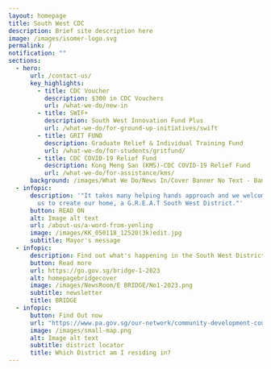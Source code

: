 ```yaml
---
layout: homepage
title: South West CDC
description: Brief site description here
image: /images/isomer-logo.svg
permalink: /
notification: ""
sections:
  - hero:
      url: /contact-us/
      key_highlights:
        - title: CDC Voucher
          description: $300 in CDC Vouchers
          url: /what-we-do/new-in
        - title: SWIF+
          description: South West Innovation Fund Plus
          url: /what-we-do/for-ground-up-initiatives/swift
        - title: GRIT FUND
          description: Graduate Relief & Individual Training Fund
          url: /what-we-do/for-students/gritfund/
        - title: CDC COVID-19 Relief Fund
          description: Kong Meng San (KMS)-CDC COVID-19 Relief Fund
          url: /what-we-do/for-assistance/kms/
      background: /images/What We Do/News In/Cover Banner No Text - Banner.png
  - infopic:
      description: '"It takes many helping hands approach and we welcome you to join
        us to create our home, a G.R.E.A.T South West District."'
      button: READ ON
      alt: Image alt text
      url: /about-us/a-word-from-yenling
      image: /images/KK_050118_12520(3k)edit.jpg
      subtitle: Mayor's message
  - infopic:
      description: Find out what's happening in the South West District now!
      button: Read more
      url: https://go.gov.sg/bridge-1-2023
      alt: homepagebridgecover
      image: /images/NewsRoom/E BRIDGE/No1-2023.png
      subtitle: newsletter
      title: BRIDGE
  - infopic:
      button: Find Out now
      url: "https://www.pa.gov.sg/our-network/community-development-councils "
      image: /images/small-map.png
      alt: Image alt text
      subtitle: district locator
      title: Which District am I residing in?
---
```


